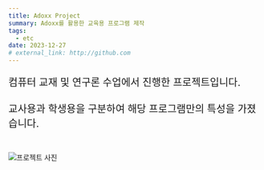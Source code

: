 ```yaml
---
title: Adoxx Project
summary: Adoxx를 활용한 교육용 프로그램 제작
tags:
  - etc
date: 2023-12-27
# external_link: http://github.com
---
```


<p style="font-size: 20px;">
컴퓨터 교재 및 연구론 수업에서 진행한 프로젝트입니다.
<br><br>
교사용과 학생용을 구분하여 해당 프로그램만의 특성을 가졌습니다.
<br><br>
</p>

![프로젝트 사진](/images/adoxx1.png)
